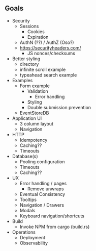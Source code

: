 ## Goals
* Security
  * Sessions
    * Cookies
    * Expiration
  * AuthN (??) / AuthZ (Oso?)
  * https://securityheaders.com/
    * JS nonces/checksums
* Better styling
  * directory
  * infinite scroll example
  * typeahead search example
* Examples
  * Form example
    * Validation
      * Error handling
    * Styling
    * Double submission prevention
  * EventStoreDB
* Application UI
  * 3 column layout
  * Navigation
* HTTP
  * Idempotency
  * Caching??
  * Timeouts
* Database(s)
  * Pooling configuration
  * Timeouts
  * Caching??
* UX
  * Error handling / pages
    * Remove unwraps
  * Eventual Consistency
  * Tooltips
  * Navigation / Drawers
  * Modals
  * Keyboard navigation/shortcuts
* Build
  * Invoke NPM from cargo (build.rs)
* Operations
  * Deployment
  * Observability
